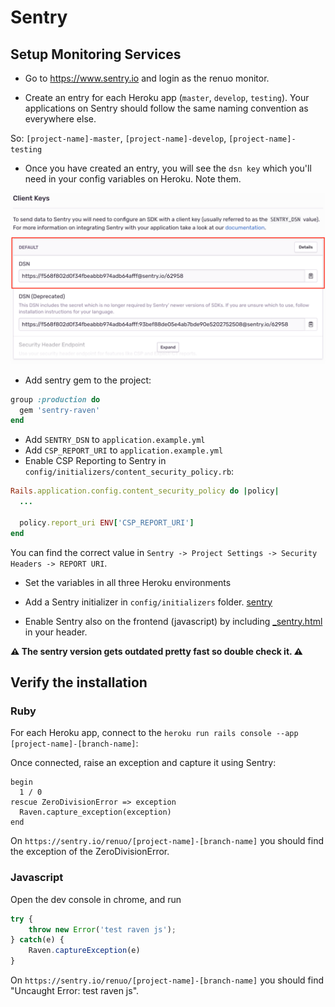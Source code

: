 # Sentry

## Setup Monitoring Services

* Go to https://www.sentry.io and login as the renuo monitor.

* Create an entry for each Heroku app (`master`, `develop`, `testing`). Your applications on Sentry should follow the same naming convention as everywhere else.

So: `[project-name]-master`, `[project-name]-develop`, `[project-name]-testing`

* Once you have created an entry, you will see the `dsn key` which you'll need in your config variables on Heroku. Note them.

![sentry_dsn](../images/sentry_new.png)

* Add sentry gem to the project:

```ruby
group :production do
  gem 'sentry-raven'
end
```

* Add `SENTRY_DSN` to `application.example.yml`
* Add `CSP_REPORT_URI` to `application.example.yml`
* Enable CSP Reporting to Sentry in `config/initializers/content_security_policy.rb`:

```ruby
Rails.application.config.content_security_policy do |policy|
  ...

  policy.report_uri ENV['CSP_REPORT_URI']
end
```

You can find the correct value in `Sentry -> Project Settings -> Security Headers -> REPORT URI`.

* Set the variables in all three Heroku environments
* Add a Sentry initializer in `config/initializers` folder. [sentry](../templates/config/initializers/sentry.rb)

* Enable Sentry also on the frontend (javascript) by including [_sentry.html](../templates/app/views/shared/_sentry.html.erb) in your header.

**:warning: The sentry version gets outdated pretty fast so double check it. :warning:**

## Verify the installation

### Ruby

For each Heroku app, connect to the `heroku run rails console --app [project-name]-[branch-name]`:

Once connected, raise an exception and capture it using Sentry:

```
begin
  1 / 0
rescue ZeroDivisionError => exception
  Raven.capture_exception(exception)
end
```

On `https://sentry.io/renuo/[project-name]-[branch-name]` you should find the exception of the ZeroDivisionError.

### Javascript

Open the dev console in chrome, and run

```js
try {
    throw new Error('test raven js');
} catch(e) {
    Raven.captureException(e)
}
```

On `https://sentry.io/renuo/[project-name]-[branch-name]` you should find "Uncaught Error: test raven js".
